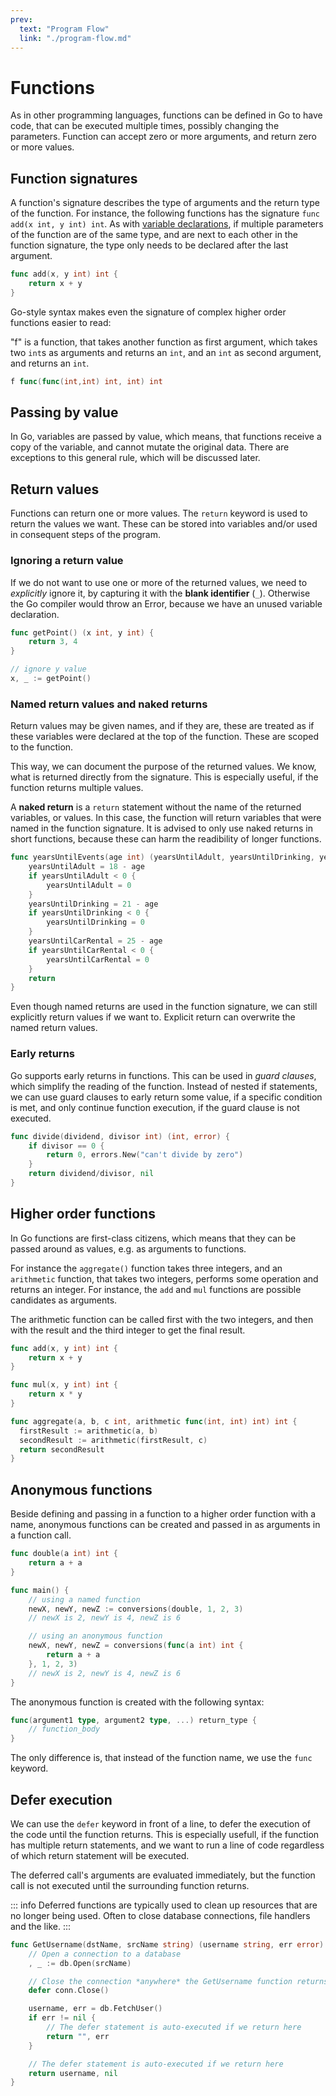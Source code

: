 ```yaml
---
prev:
  text: "Program Flow"
  link: "./program-flow.md"
---
```


# Functions

As in other programming languages, functions can be defined in Go to have code, that can be executed multiple times, possibly changing the parameters.
Function can accept zero or more arguments, and return zero or more values.

## Function signatures

A function's signature describes the type of arguments and the return type of the function. For instance, the following functions has the signature `func add(x int, y int) int`. As with [variable declarations](./variables#variable-declaration), if multiple parameters of the function are of the same type, and are next to each other in the function signature, the type only needs to be declared after the last argument.

```go
func add(x, y int) int {
    return x + y
}
```

Go-style syntax makes even the signature of complex higher order functions easier to read:

"f" is a function, that takes another function as first argument, which takes two `int`s as arguments and returns an `int`, and an `int` as second argument, and returns an `int`.

```go
f func(func(int,int) int, int) int
```

## Passing by value

In Go, variables are passed by value, which means, that functions receive a copy of the variable, and cannot mutate the original data. There are exceptions to this general rule, which will be discussed later.

## Return values

Functions can return one or more values. The `return` keyword is used to return the values we want. These can be stored into variables and/or used in consequent steps of the program.

### Ignoring a return value

If we do not want to use one or more of the returned values, we need to _explicitly_ ignore it, by capturing it with the **blank identifier** (`_`). Otherwise the Go compiler would throw an Error, because we have an unused variable declaration.

```go
func getPoint() (x int, y int) {
    return 3, 4
}

// ignore y value
x, _ := getPoint()
```

### Named return values and naked returns

Return values may be given names, and if they are, these are treated as if these variables were declared at the top of the function. These are scoped to the function.

This way, we can document the purpose of the returned values. We know, what is returned directly from the signature. This is especially useful, if the function returns multiple values.

A **naked return** is a `return` statement without the name of the returned variables, or values. In this case, the function will return variables that were named in the function signature. It is advised to only use naked returns in short functions, because these can harm the readibility of longer functions.

```go
func yearsUntilEvents(age int) (yearsUntilAdult, yearsUntilDrinking, yearsUntilCarRental int) {
    yearsUntilAdult = 18 - age
    if yearsUntilAdult < 0 {
        yearsUntilAdult = 0
    }
    yearsUntilDrinking = 21 - age
    if yearsUntilDrinking < 0 {
        yearsUntilDrinking = 0
    }
    yearsUntilCarRental = 25 - age
    if yearsUntilCarRental < 0 {
        yearsUntilCarRental = 0
    }
    return
}
```

Even though named returns are used in the function signature, we can still explicitly return values if we want to. Explicit return can overwrite the named return values.

### Early returns

Go supports early returns in functions. This can be used in _guard clauses_, which simplify the reading of the function. Instead of nested if statements, we can use guard clauses to early return some value, if a specific condition is met, and only continue function execution, if the guard clause is not executed.

```go
func divide(dividend, divisor int) (int, error) {
    if divisor == 0 {
        return 0, errors.New("can't divide by zero")
    }
    return dividend/divisor, nil
}
```

## Higher order functions

In Go functions are first-class citizens, which means that they can be passed around as values, e.g. as arguments to functions.

For instance the `aggregate()` function takes three integers, and an `arithmetic` function, that takes two integers, performs some operation and returns an integer. For instance, the `add` and `mul` functions are possible candidates as arguments.

The arithmetic function can be called first with the two integers, and then with the result and the third integer to get the final result.

```go
func add(x, y int) int {
    return x + y
}

func mul(x, y int) int {
    return x * y
}

func aggregate(a, b, c int, arithmetic func(int, int) int) int {
  firstResult := arithmetic(a, b)
  secondResult := arithmetic(firstResult, c)
  return secondResult
}
```

## Anonymous functions

Beside defining and passing in a function to a higher order function with a name, anonymous functions can be created and passed in as arguments in a function call.

```go
func double(a int) int {
    return a + a
}

func main() {
    // using a named function
    newX, newY, newZ := conversions(double, 1, 2, 3)
    // newX is 2, newY is 4, newZ is 6

    // using an anonymous function
    newX, newY, newZ = conversions(func(a int) int {
        return a + a
    }, 1, 2, 3)
    // newX is 2, newY is 4, newZ is 6
}
```

The anonymous function is created with the following syntax:

```go
func(argument1 type, argument2 type, ...) return_type {
    // function_body
}
```

The only difference is, that instead of the function name, we use the `func` keyword.

## Defer execution

We can use the `defer` keyword in front of a line, to defer the execution of the code until the function returns. This is especially usefull, if the function has multiple return statements, and we want to run a line of code regardless of which return statement will be executed.

The deferred call's arguments are evaluated immediately, but the function call is not executed until the surrounding function returns.

::: info
Deferred functions are typically used to clean up resources that are no longer being used. Often to close database connections, file handlers and the like.
:::

```go
func GetUsername(dstName, srcName string) (username string, err error) {
    // Open a connection to a database
    , _ := db.Open(srcName)

    // Close the connection *anywhere* the GetUsername function returns
    defer conn.Close()

    username, err = db.FetchUser()
    if err != nil {
        // The defer statement is auto-executed if we return here
        return "", err
    }

    // The defer statement is auto-executed if we return here
    return username, nil
}
```
